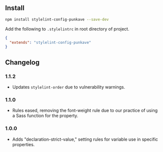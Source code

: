 ## Install

```bash
npm install stylelint-config-punkave --save-dev
```
Add the following to `.stylelintrc` in root directory of project.

```json
{
  "extends": "stylelint-config-punkave"
}
```

## Changelog
### 1.1.2
- Updates `stylelint-order` due to vulnerability warnings.

### 1.1.0
- Rules eased, removing the font-weight rule due to our practice of using a Sass function for the property.

### 1.0.0
- Adds "declaration-strict-value," setting rules for variable use in specific properties.